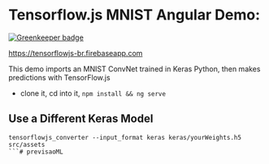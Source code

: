 # Tensorflow.js MNIST Angular Demo:

[![Greenkeeper badge](https://badges.greenkeeper.io/DevJoseWeb/previsaoML.svg)](https://greenkeeper.io/)

   https://tensorflowjs-br.firebaseapp.com

This demo imports an MNIST ConvNet trained in Keras Python, then makes predictions with TensorFlow.js

- clone it, cd into it, `npm install && ng serve`

## Use a Different Keras Model

```
tensorflowjs_converter --input_format keras keras/yourWeights.h5 src/assets
```# previsaoML
